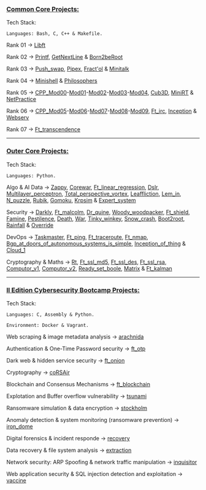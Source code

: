 ### [Common Core Projects:](https://github.com/bavba/42_School/tree/main/Common_Core/)

Tech Stack:
	
	Languages: Bash, C, C++ & Makefile.

Rank 01 -> [Libft](https://github.com/bavba/42_School/tree/main/Common_Core/Rank_01/Libft)

Rank 02 -> [Printf](https://github.com/bavba/42_School/tree/main/Common_Core/Rank_02/Printf), [GetNextLine](https://github.com/bavba/42_School/tree/main/Common_Core/Rank_02/GetNextLine) & [Born2beRoot](https://github.com/bavba/42_School/tree/main/Common_Core/Rank_02/Born2beRoot)

Rank 03 -> [Push_swap](https://github.com/bavba/42_School/tree/main/Common_Core/Rank_03/Push_swap), [Pipex](https://github.com/bavba/42_School/tree/main/Common_Core/Rank_03/Pipex), [Fract'ol](https://github.com/bavba/42_School/tree/main/Common_Core/Rank_03/Fractol) & [Minitalk](https://github.com/bavba/42_School/tree/main/Common_Core/Rank_03/Minitalk)

Rank 04 -> [Minishell](https://github.com/bavba/42_School/tree/main/Common_Core/Rank_04/Minishell) & [Philosophers](https://github.com/bavba/42_School/tree/main/Common_Core/Rank_04/Philosophers)

Rank 05 -> [CPP_Mod00](https://github.com/bavba/42_School/tree/main/Common_Core/Rank_05/CPP_Mod00)-[Mod01](https://github.com/bavba/42_School/tree/main/Common_Core/Rank_05/CPP_Mod01)-[Mod02](https://github.com/bavba/42_School/tree/main/Common_Core/Rank_05/CPP_Mod02)-[Mod03](https://github.com/bavba/42_School/tree/main/Common_Core/Rank_05/CPP_Mod03)-[Mod04](https://github.com/bavba/42_School/tree/main/Common_Core/Rank_05/CPP_Mod04), [Cub3D](https://github.com/bavba/42_School/tree/main/Common_Core/Rank_05/Cub3D), [MiniRT](https://github.com/bavba/42_School/tree/main/Common_Core/Rank_05/Cub3D) & [NetPractice](https://github.com/bavba/42_School/tree/main/Common_Core/Rank_05/NetPractice)

Rank 06 -> [CPP_Mod05](https://github.com/bavba/42_School/tree/main/Common_Core/Rank_06/CPP_Mod05)-[Mod06](https://github.com/bavba/42_School/tree/main/Common_Core/Rank_06/CPP_Mod06)-[Mod07](https://github.com/bavba/42_School/tree/main/Common_Core/Rank_06/CPP_Mod07)-[Mod08](https://github.com/bavba/42_School/tree/main/Common_Core/Rank_06/CPP_Mod08)-[Mod09](https://github.com/bavba/42_School/tree/main/Common_Core/Rank_06/CPP_mod09), [Ft_irc](https://github.com/bavba/42_School/tree/main/Common_Core/Rank_06/Ft_irc), [Inception](https://github.com/bavba/42_School/tree/main/Common_Core/Rank_06/Inception) & [Webserv](https://github.com/bavba/42_School/tree/main/Common_Core/Rank_06/Webserv) 

Rank 07 -> [Ft_transcendence](https://github.com/bavba/42_School/tree/main/Common_Core/Rank_07/Ft_transcendence)

___

### [Outer Core Projects:](https://github.com/bavba/42_School/tree/main/Outer_Core/)

Tech Stack:
	
	Languages: Python.

Algo & AI Data -> [Zappy](https://github.com/bavba/42_School/tree/main/Outer_Core/Algo_and_AI_Data/Zappy), [Corewar](https://github.com/bavba/42_School/tree/main/Outer_Core/Algo_and_AI_Data/Corewar), [Ft_linear_regression](https://github.com/bavba/42_School/tree/main/Outer_Core/Algo_and_AI_Data/Ft_linear_regression), [Dslr](https://github.com/bavba/42_School/tree/main/Outer_core/Algo_and_AI_Data/Dslr), [Multilayer_perceptron](https://github.com/bavba/42_School/tree/main/Outer_core/Algo_and_AI_Data/Multilayer_perceptron), [Total_perspective_vortex](https://github.com/bavba/42_School/tree/main/Outer_core/Algo_and_AI_Data/Total_perspective_vortex), [Leaffliction](https://github.com/bavba/42_School/tree/main/Outer_core/Algo_and_AI_Data/Leaffliction), [Lem_in](https://github.com/bavba/42_School/tree/main/Outer_core/Algo_and_AI_Data/Lem_in), [N_puzzle](https://github.com/bavba/42_School/tree/main/Outer_core/Algo_and_AI_Data/N_puzzle), [Rubik](https://github.com/bavba/42_School/tree/main/Outer_core/Algo_and_AI_Data/Rubik), [Gomoku](https://github.com/bavba/42_School/tree/main/Outer_core/Algo_and_AI_Data/Gokmoku), [Krpsim](https://github.com/bavba/42_School/tree/main/Outer_core/Algo_and_AI_Data/Krpsim) & [Expert_system](https://github.com/bavba/42_School/tree/main/Outer_core/Algo_and_AI_Data/Expert_system)

Security -> [Darkly](https://github.com/bavba/42_School/tree/main/Outer_Core/Security/Darkly), [Ft_malcolm](https://github.com/bavba/42_School/tree/main/Outer_Core/Security/Ft_malcolm), [Dr_quine](https://github.com/bavba/42_School/tree/main/Outer_Core/Security/Dr_quine), [Woody_woodpacker](https://github.com/bavba/42_School/tree/main/Outer_Core/Security/Woody_woodpacker), [Ft_shield](https://github.com/bavba/42_School/tree/main/Outer_Core/Security/Ft_shield), [Famine](https://github.com/bavba/42_School/tree/main/Outer_Core/Security/Famine), [Pestilence](https://github.com/bavba/42_School/tree/main/Outer_Core/Security/Pestilence), [Death](https://github.com/bavba/42_School/tree/main/Outer_Core/Security/Death), [War](https://github.com/bavba/42_School/tree/main/Outer_Core/Security/War), [Tinky_winkey](https://github.com/bavba/42_School/tree/main/Outer_Core/Security/Tinky_winkey), [Snow_crash](https://github.com/bavba/42_School/tree/main/Outer_Core/Security/Snow_crash), [Boot2root](https://github.com/bavba/42_School/tree/main/Outer_Core/Security/Boot2root), [Rainfall](https://github.com/bavba/42_School/tree/main/Outer_Core/Security/Rainfall) & [Override](https://github.com/bavba/42_School/tree/main/Outer_Core/Security/Override)

DevOps -> [Taskmaster](https://github.com/bavba/42_School/tree/main/Outer_Core/Devops/Taskmaster), [Ft_ping](https://github.com/bavba/42_School/tree/main/Outer_Core/Devops/Ft_ping), [Ft_traceroute](https://github.com/bavba/42_School/tree/main/Outer_Core/Devops/Ft_traceroute), [Ft_nmap](https://github.com/bavba/42_School/tree/main/Outer_Core/Devops/Ft_nmap), [Bgp_at_doors_of_autonomous_systems_is_simple](https://github.com/bavba/42_School/tree/main/Outer_Core/Devops/Bgp_at_doors_of_autonomous_systems_is_simple), [Inception_of_thing](https://github.com/bavba/42_School/tree/main/Outer_Core/Devops/Inception_of_things) & [Cloud_1](https://github.com/bavba/42_School/tree/main/Outer_Core/Devops/Cloud_1)

Cryptography & Maths -> [Rt](https://github.com/bavba/42_School/tree/main/Outer_Core/Cryptography_and_Maths/Rt), [Ft_ssl_md5](https://github.com/bavba/42_School/tree/main/Outer_Core/Cryptography_and_Maths/Ft_ssl_md5), [Ft_ssl_des](https://github.com/bavba/42_School/tree/main/Outer_Core/Cryptography_and_Maths/Ft_ssl_des), [Ft_ssl_rsa](https://github.com/bavba/42_School/tree/main/Outer_Core/Cryptography_and_Maths/Ft_ssl_rsa), [Computor_v1](https://github.com/bavba/42_School/tree/main/Outer_Core/Cryptography_and_Maths/Computor_v1), [Computor_v2](https://github.com/bavba/42_School/tree/main/Outer_Core/Cryptography_and_Maths/Computor_v2), [Ready_set_boole](https://github.com/bavba/42_School/tree/main/Outer_Core/Cryptography_and_Maths/Ready_set_boole), [Matrix](https://github.com/bavba/42_School/tree/main/Outer_Core/Cryptography_and_Maths/Matrix) & [Ft_kalman](https://github.com/bavba/42_School/tree/main/Outer_Core/Cryptography_and_Maths/Ft_Kalman)
___

### [II Edition Cybersecurity Bootcamp Projects:](https://github.com/bavba/42_School/tree/main/Cybersecurity_bootcamp)

Tech Stack:
	
	Languages: C, Assembly & Python.
	
	Environment: Docker & Vagrant.

Web scraping & image metadata analysis -> [arachnida](https://github.com/bavba/42_School/tree/main/Cybersecurity_bootcamp/arachnida)

Authentication & One-Time Password security -> [ft_otp](https://github.com/bavba/42_School/tree/main/Cybersecurity_bootcamp/ft_otp)

Dark web & hidden service security -> [ft_onion](https://github.com/bavba/42_School/tree/main/Cybersecurity_bootcamp/ft_onion) 

Cryptography -> [coRSAir](https://github.com/bavba/42_School/tree/main/Cybersecurity_bootcamp/coRSAir)

Blockchain and Consensus Mechanisms -> [ft_blockchain](https://github.com/bavba/42_School/tree/main/Cybersecurity_bootcamp/ft_blockchain)

Explotation and Buffer overflow vulnerability -> [tsunami](https://github.com/bavba/42_School/tree/main/Cybersecurity_bootcamp/tsunami)

Ransomware simulation & data encryption -> [stockholm](https://github.com/bavba/42_School/tree/main/Cybersecurity_bootcamp/stockholm)

Anomaly detection & system monitoring (ransomware prevention) -> [iron_dome](https://github.com/bavba/42_School/tree/main/Cybersecurity_bootcamp/iron_dome)

Digital forensics & incident responde -> [recovery](https://github.com/bavba/42_School/tree/main/Cybersecurity_bootcamp/recovery)

Data recovery & file system analysis -> [extraction](https://github.com/bavba/42_School/tree/main/Cybersecurity_bootcamp/extraction)

Network security: ARP Spoofing & network traffic manipulation -> [inquisitor](https://github.com/bavba/42_School/tree/main/Cybersecurity_bootcamp/inquisitor)

Web application security & SQL injection detection and exploitation -> [vaccine](https://github.com/bavba/42_School/tree/main/Cybersecurity_bootcamp/vaccine)
